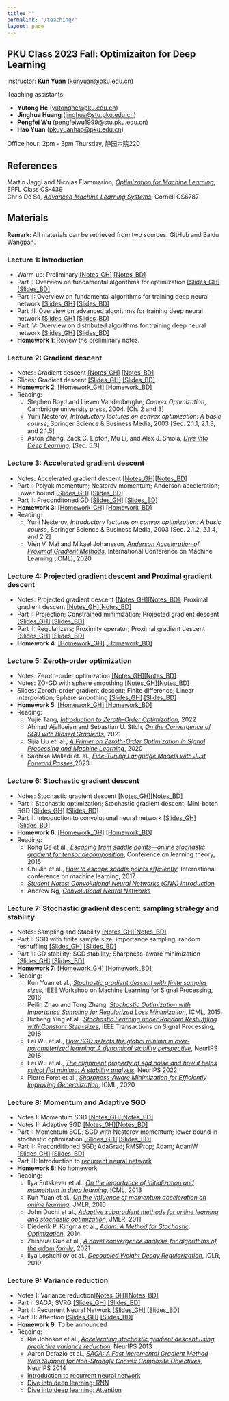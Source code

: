 ```yaml
---
title: ""
permalink: "/teaching/"
layout: page
---
```


## PKU Class 2023 Fall: Optimizaiton for Deep Learning

Instructor: **Kun Yuan** (kunyuan@pku.edu.cn) <br>

Teaching assistants: 
- **Yutong He** (yutonghe@pku.edu.cn) <br>
- **Jinghua Huang** (jinghua@stu.pku.edu.cn) <br>
- **Pengfei Wu** (pengfeiwu1999@stu.pku.edu.cn) <br> 
- **Hao Yuan** (pkuyuanhao@pku.edu.cn) <br>

Office hour: 2pm - 3pm Thursday, 静园六院220

## References
Martin Jaggi and Nicolas Flammarion, *[Optimization for Machine Learning](https://github.com/epfml/OptML_course)*, EPFL Class CS-439 <br>
Chris De Sa, *[Advanced Machine Learning Systems](https://www.cs.cornell.edu/courses/cs6787/2021fa/)*, Cornell CS6787

## Materials

**Remark**: All materials can be retrieved from two sources: GitHub and Baidu Wangpan. <br>

### Lecture 1: Introduction <br>
- Warm up: Preliminary [[Notes_GH]](https://github.com/kunyuan827/kunyuan827.github.io/raw/master/resources/notes_ch0.pdf) [[Notes_BD]](https://pan.baidu.com/s/1CRjewPuz9m11FzzG0AIU3g?pwd=35ic) <br>
- Part   I: Overview on fundamental algorithms for optimization [[Slides_GH]](https://github.com/kunyuan827/kunyuan827.github.io/raw/master/resources/Lec1_introduction_01.pdf) [[Slides_BD]](https://pan.baidu.com/s/1mqNOB_8094OETo7nsI3QCw?pwd=jbu6)  <br> 
- Part  II: Overview on fundamental algorithms for training deep neural network [[Slides_GH]](https://github.com/kunyuan827/kunyuan827.github.io/raw/master/resources/Lec1_introduction_02.pdf)  [[Slides_BD]](https://pan.baidu.com/s/1N8yWWyx2z6NhKGiqg5fVZQ?pwd=pzw9) <br> 
- Part III: Overview on advanced algorithms for training deep neural network [[Slides_GH]](https://github.com/kunyuan827/kunyuan827.github.io/raw/master/resources/Lec1_introduction_03.pdf) [[Slides_BD]](https://pan.baidu.com/s/140bkncOmR7CHoodw7zBAcQ?pwd=b8ei) <br> 
- Part  IV: Overview on distributed algorithms for training deep neural network [[Slides_GH]](https://github.com/kunyuan827/kunyuan827.github.io/raw/master/resources/Lec1_introduction_04.pdf) [[Slides_BD]](https://pan.baidu.com/s/1okoQ-xbnrjY_ej97IDHFOQ?pwd=tt9m)<br>
- **Homework 1**: Review the preliminary notes.  

### Lecture 2: Gradient descent <br>

- Notes: Gradient descent [[Notes_GH]](https://github.com/kunyuan827/kunyuan827.github.io/raw/master/resources/notes_ch1.pdf) [[Notes_BD]](https://pan.baidu.com/s/1FlAAZwhMAkoScx4LDURrPg?pwd=sbwk) <br>
- Slides: Gradient descent [[Slides_GH]](https://github.com/kunyuan827/kunyuan827.github.io/raw/master/resources/Lec2_gradient_descent.pdf) [[Slides_BD]](https://pan.baidu.com/s/1QgNjBzOeqJFq5QFVFLBIgw?pwd=ec6j)  <br>
- **Homework 2**: [[Homework_GH]](https://github.com/kunyuan827/kunyuan827.github.io/raw/master/resources/hw1.pdf) [[Homework_BD]](https://pan.baidu.com/s/1nEhmFrNYgvQssAY_jsBzXQ?pwd=4h9y)  <br> 
- Reading: <br>
    - Stephen Boyd and Lieven Vandenberghe, *Convex Optimization*, Cambridge university press, 2004. [Ch. 2 and 3] <br>
    - Yurii Nesterov, *Introductory lectures on convex optimization: A basic course*, Springer Science & Business Media, 2003 [Sec. 2.1.1, 2.1.3, and 2.1.5] <br>
    - Aston Zhang, Zack C. Lipton, Mu Li, and Alex J. Smola, *[Dive into Deep Learning](https://d2l.ai/index.html)*, [Sec. 5.3]

### Lecture 3: Accelerated gradient descent <br>

- Notes: Accelerated gradient descent [[Notes_GH]](https://github.com/kunyuan827/kunyuan827.github.io/raw/master/resources/notes_ch3.pdf)[[Notes_BD]](https://pan.baidu.com/s/1hxAKGKpiaRTGyKCRymrU5A?pwd=nery) <br>
- Part  I: Polyak momentum; Nesterov momentum; Anderson acceleration; Lower bound [[Slides_GH]](https://github.com/kunyuan827/kunyuan827.github.io/raw/master/resources/Lec3_1_acc_GD.pdf) [[Slides_BD]](https://pan.baidu.com/s/1sefTbKt7AEMZmEfNRNvMXA?pwd=gc27)  <br>
- Part II: Preconditoned GD [[Slides_GH]](https://github.com/kunyuan827/kunyuan827.github.io/raw/master/resources/Lec3_2_precond_GD.pdf) [[Slides_BD]](https://pan.baidu.com/s/1ackF2-iU2yFiP-ixhXa6wg?pwd=nc77)  <br>
- **Homework 3**: [[Homework_GH]](https://github.com/kunyuan827/kunyuan827.github.io/raw/master/resources/hw3.pdf) [[Homework_BD]](https://pan.baidu.com/s/1tqYdqBcTfdgKAWuPJMYDPQ?pwd=7ds9)  <br> 
- Reading: <br>
    - Yurii Nesterov, *Introductory lectures on convex optimization: A basic course*, Springer Science & Business Media, 2003 [Sec. 2.1.2, 2.1.4, and 2.2] <br>
    - Vien V. Mai and Mikael Johansson, *[Anderson Acceleration of Proximal Gradient Methods](https://arxiv.org/abs/1910.08590)*, International Conference on Machine Learning (ICML), 2020

### Lecture 4: Projected gradient descent and Proximal gradient descent <br>

- Notes: Projected gradient descent [[Notes_GH]](https://github.com/kunyuan827/kunyuan827.github.io/raw/master/resources/notes_ch4_1.pdf)[[Notes_BD]](https://pan.baidu.com/s/1z5pxGqRZLlfnCq6LbM2PPg?pwd=ut8r); Proximal gradient descent [[Notes_GH]](https://github.com/kunyuan827/kunyuan827.github.io/raw/master/resources/notes_ch4_2.pdf)[[Notes_BD]](https://pan.baidu.com/s/1AlgaCL9IBnQroGWO4TFInw?pwd=wkn3) <br>
- Part  I: Projection; Constrained minimization; Projected gradient descent [[Slides_GH]](https://github.com/kunyuan827/kunyuan827.github.io/raw/master/resources/Lec4_1_Projected_GD.pdf) [[Slides_BD]](https://pan.baidu.com/s/1_z-KtyxBjP_5H05fneNKqw?pwd=9p7u)  <br>
- Part II: Regularizers; Proximity operator; Proximal gradient descent [[Slides_GH]](https://github.com/kunyuan827/kunyuan827.github.io/raw/master/resources/Lec4_2_Prox_GD.pdf) [[Slides_BD]](https://pan.baidu.com/s/14YWUlhm9ZhDMdUWQ9Cbl9g?pwd=k9pd)  <br>
- **Homework 4**: [[Homework_GH]](https://github.com/kunyuan827/kunyuan827.github.io/raw/master/resources/hw4.pdf) [[Homework_BD]](https://pan.baidu.com/s/1qtKFoyB-qvZzBAhJxprP7w?pwd=b6r9)  <br>

### Lecture 5: Zeroth-order optimization <br>

- Notes: Zeroth-order optimization [[Notes_GH]](https://github.com/kunyuan827/kunyuan827.github.io/raw/master/resources/notes_ch5.pdf)[[Notes_BD]](https://pan.baidu.com/s/1HmcdYHP_VuYsojv_dJuWXw?pwd=c59t)
- Notes: ZO-GD with sphere smoothing [[Notes_GH]](https://github.com/kunyuan827/kunyuan827.github.io/raw/master/resources/notes_ch5_1.pdf)[[Notes_BD]](https://pan.baidu.com/s/1eS5hkqeDHW3otQ2HLHHsUA?pwd=g1rf)
- Slides: Zeroth-order gradient descent; Finite difference; Linear interpolation; Sphere smoothing [[Slides_GH]](https://github.com/kunyuan827/kunyuan827.github.io/raw/master/resources/Lec5_ZO_GD.pdf) [[Slides_BD]](https://pan.baidu.com/s/14ZaQoEpS7ou9laIK9vg_qA?pwd=yk3b)  <br>
- **Homework 5**: [[Homework_GH]](https://github.com/kunyuan827/kunyuan827.github.io/raw/master/resources/hw5.pdf) [[Homework_BD]](https://pan.baidu.com/s/19I-EpqvqtQpqxiUJD_bWCQ?pwd=nqwu)  <br>
- Reading: <br>
    - Yujie Tang, *[Introduction to Zeroth-Order Optimization](https://tyj518.github.io/files/lecture_notes_zo.pdf)*, 2022
    - Ahmad Ajalloeian and Sebastian U. Stich, *[On the Convergence of SGD with Biased Gradients](https://arxiv.org/abs/2008.00051)*, 2021
    - Sijia Liu et. al., *[A Primer on Zeroth-Order Optimization in Signal Processing and Machine Learning](https://arxiv.org/abs/2006.06224)*, 2020
    - Sadhika Malladi et. al., *[Fine-Tuning Language Models with Just Forward Passes](https://arxiv.org/abs/2305.17333)*,2023

### Lecture 6: Stochastic gradient descent <br>

- Notes: Stochastic gradient descent [[Notes_GH]](https://github.com/kunyuan827/kunyuan827.github.io/raw/master/resources/notes_ch6.pdf)[[Notes_BD]](https://pan.baidu.com/s/1PVrSZAMJhOnkpUbqnXYhPA?pwd=ubss)
- Part I: Stochastic optimization; Stochastic gradient descent; Mini-batch SGD [[Slides_GH]](https://github.com/kunyuan827/kunyuan827.github.io/raw/master/resources/Lec6_1_SGD.pdf) [[Slides_BD]](https://pan.baidu.com/s/1Xvc0ov5IvdVNsOffPX1m6Q?pwd=ivpm)  <br>
- Part II: Introduction to convolutional neural network [[Slides_GH]](https://github.com/kunyuan827/kunyuan827.github.io/raw/master/resources/Lec6_2_CNN.pdf) [[Slides_BD]](https://pan.baidu.com/s/1d_ouKEHfLyBuM9kGcgynIQ?pwd=ccd2)  <br>
- **Homework 6**: [[Homework_GH]](https://github.com/kunyuan827/kunyuan827.github.io/raw/master/resources/hw6.pdf) [[Homework_BD]](https://pan.baidu.com/s/1y7gSopjEB4c1_vB7vd5FLg?pwd=zn2z)  <br>
- Reading: <br>
    - Rong Ge et al., *[Escaping from saddle points—online stochastic gradient for tensor decomposition](http://proceedings.mlr.press/v40/Ge15.pdf)*, Conference on learning theory, 2015
    - Chi Jin et al., *[How to escape saddle points efficiently](https://proceedings.mlr.press/v70/jin17a.html)*, International conference on machine learning, 2017.
    - *[Student Notes: Convolutional Neural Networks (CNN) Introduction](https://indoml.com/2018/03/07/student-notes-convolutional-neural-networks-cnn-introduction/)*
    - Andrew Ng, *[Convolutional Neural Networks](https://www.bilibili.com/video/BV1BF411w7xQ/?spm_id_from=333.337.search-card.all.click)*
 
### Lecture 7: Stochastic gradient descent: sampling strategy and stability <br>

- Notes: Sampling and Stability [[Notes_GH]](https://github.com/kunyuan827/kunyuan827.github.io/raw/master/resources/notes_ch7.pdf)[[Notes_BD]](https://pan.baidu.com/s/1WUkqEOV4pOIQoruFn2MjCw?pwd=8rku)
- Part I: SGD with finite sample size; importance sampling; random reshuffling [[Slides_GH]](https://github.com/kunyuan827/kunyuan827.github.io/raw/master/resources/Lec7_1_sampling.pdf)  [[Slides_BD]](https://pan.baidu.com/s/1IxV1awpa-BYnMT_ww1r8uQ?pwd=a9ni) <br>
- Part II: GD stability; SGD stability; Sharpness-aware minimization [[Slides_GH]](https://github.com/kunyuan827/kunyuan827.github.io/raw/master/resources/Lec7_2_stability.pdf)  [[Slides_BD]](https://pan.baidu.com/s/1HYncozXFxVeGLGKkSShvhw?pwd=6at9)<br>
- **Homework 7**: [[Homework_GH]](https://github.com/kunyuan827/kunyuan827.github.io/raw/master/resources/hw7.pdf) [[Homework_BD]](https://pan.baidu.com/s/18lj6tEy2Ps7m_gsFnJrOMg?pwd=2huk)  <br>
- Reading: <br>
    - Kun Yuan et al., *[Stochastic gradient descent with finite samples sizes](https://ieeexplore.ieee.org/document/7738878)*, IEEE Workshop on Machine Learning for Signal Processing, 2016
    - Peilin Zhao and Tong Zhang, *[Stochastic Optimization with Importance Sampling for Regularized Loss Minimization](https://proceedings.mlr.press/v37/zhaoa15.html)*, ICML, 2015.
    - Bicheng Ying et al., *[Stochastic Learning under Random Reshuffling with Constant Step-sizes](https://arxiv.org/abs/1803.07964)*, IEEE Transactions on Signal Processing, 2018
    - Lei Wu et al., *[How SGD selects the global minima in over-parameterized learning: A dynamical stability perspective](https://papers.nips.cc/paper_files/paper/2018/hash/6651526b6fb8f29a00507de6a49ce30f-Abstract.html)*, NeurIPS 2018
    - Lei Wu et al., *[The alignment property of sgd noise and how it helps select flat minima: A stability analysis](https://arxiv.org/abs/2207.02628)*, NeurIPS 2022
    - Pierre Foret et al., *[Sharpness-Aware Minimization for Efficiently Improving Generalization](https://arxiv.org/abs/2010.01412)*, ICML, 2020

### Lecture 8: Momentum and Adaptive SGD <br>

- Notes I: Momentum SGD [[Notes_GH]](https://github.com/kunyuan827/kunyuan827.github.io/raw/master/resources/notes_ch8_1.pdf)[[Notes_BD]](https://pan.baidu.com/s/1EEV-n-UoDN_0PVSsBvUOSg?pwd=gaxf) <br>
- Notes II: Adaptive SGD [[Notes_GH]](https://github.com/kunyuan827/kunyuan827.github.io/raw/master/resources/notes_ch8_2.pdf)[[Notes_BD]](https://pan.baidu.com/s/1eFHbWuFRaaibWJ9wNOly_g?pwd=799k) <br>
- Part I: Momentum SGD; SGD with Nesterov momentum; lower bound in stochastic optimization [[Slides_GH]](https://github.com/kunyuan827/kunyuan827.github.io/raw/master/resources/Lec8_1_mSGD.pdf)  [[Slides_BD]](https://pan.baidu.com/s/1FJVoDRMLU6iZa76Bf87e0g?pwd=feex) <br>
- Part II: Preconditioned SGD; AdaGrad; RMSProp; Adam; AdamW [[Slides_GH]](https://github.com/kunyuan827/kunyuan827.github.io/raw/master/resources/Lec8_2_Adaptive_SGD.pdf)  [[Slides_BD]](https://pan.baidu.com/s/1DRdv77mSLZTN-ifFn5GuGA?pwd=cvke)<br>
- Part III: Introduction to [recurrent neural network](https://stanford.edu/~shervine/teaching/cs-230/cheatsheet-recurrent-neural-networks)
- **Homework 8**: No homework  <br>
- Reading: <br>
   - Ilya Sutskever et al., *[On the importance of initialization and momentum in deep learning](http://proceedings.mlr.press/v28/sutskever13.html)*, ICML, 2013
   - Kun Yuan et al., *[On the influence of momentum acceleration on online learning](https://jmlr.org/papers/v17/16-157.html)*, JMLR, 2016
   - John Duchi et al., *[Adaptive subgradient methods for online learning and stochastic optimization](https://www.jmlr.org/papers/volume12/duchi11a/duchi11a.pdf)*, JMLR, 2011
   - Diederik P. Kingma et al., *[Adam: A Method for Stochastic Optimization](https://arxiv.org/abs/1412.6980)*, 2014
   - Zhishuai Guo et al., *[A novel convergence analysis for algorithms of the adam family](https://arxiv.org/abs/2112.03459)*, 2021
   - Ilya Loshchilov et al., *[Decoupled Weight Decay Regularization](https://openreview.net/forum?id=Bkg6RiCqY7)*, ICLR, 2019

### Lecture 9: Variance reduction <br>

- Notes I: Variance reduction[[Notes_GH]](https://github.com/kunyuan827/kunyuan827.github.io/raw/master/resources/notes_ch9.pdf)[[Notes_BD]](https://pan.baidu.com/s/1EEV-n-UoDN_0PVSsBvUOSg?pwd=gaxf) <br>
- Part I: SAGA; SVRG [[Slides_GH]](https://github.com/kunyuan827/kunyuan827.github.io/raw/master/resources/Lec9_1_VR.pdf)  [[Slides_BD]](https://pan.baidu.com/s/1XZ33pflapuqZS5LrplcRzA?pwd=jr5i) <br>
- Part II: Recurrent Neural Network [[Slides_GH]](https://github.com/kunyuan827/kunyuan827.github.io/raw/master/resources/Lec9_2_RNN.pdf)  [[Slides_BD]](https://pan.baidu.com/s/1TNGnpDqF3SwlHE1ccb4T-w?pwd=exdw)<br>
- Part III: Attention [[Slides_GH]](https://github.com/kunyuan827/kunyuan827.github.io/raw/master/resources/Lec9_3_attention.pdf)  [[Slides_BD]](https://pan.baidu.com/s/1ZfNHKd710sDqcI8OArsUBg?pwd=gs3q)<br>
- **Homework 9**: To be announced  <br>
- Reading: <br>
   - Rie Johnson et al., *[Accelerating stochastic gradient descent using predictive variance reduction](https://proceedings.neurips.cc/paper_files/paper/2013/file/ac1dd209cbcc5e5d1c6e28598e8cbbe8-Paper.pdf)*, NeurIPS 2013
   - Aaron Defazio et al., *[SAGA: A Fast Incremental Gradient Method With Support for Non-Strongly Convex Composite Objectives](https://proceedings.neurips.cc/paper_files/paper/2014/hash/ede7e2b6d13a41ddf9f4bdef84fdc737-Abstract.html)*, NeurIPS 2014
   - [Introduction to recurrent neural network](https://stanford.edu/~shervine/teaching/cs-230/cheatsheet-recurrent-neural-networks)
   - [Dive into deep learning: RNN](https://d2l.ai/chapter_recurrent-neural-networks/index.html)
   - [Dive into deep learning: Attention](https://d2l.ai/chapter_attention-mechanisms-and-transformers/index.html)
